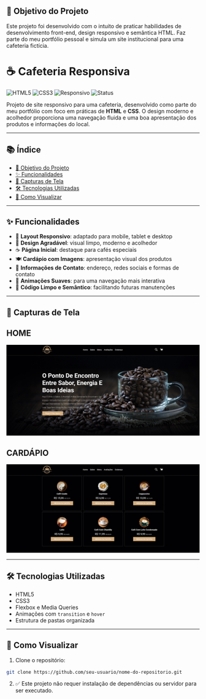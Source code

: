 ## 🎯 Objetivo do Projeto
Este projeto foi desenvolvido com o intuito de praticar habilidades de desenvolvimento front-end, design responsivo e semântica HTML. Faz parte do meu portfólio pessoal e simula um site institucional para uma cafeteria fictícia.

# ☕ Cafeteria Responsiva

![HTML5](https://img.shields.io/badge/HTML5-E34F26?logo=html5&logoColor=white)
![CSS3](https://img.shields.io/badge/CSS3-1572B6?logo=css3&logoColor=white)
![Responsivo](https://img.shields.io/badge/Layout-Responsivo-green)
![Status](https://img.shields.io/badge/Projeto-Concluído-blue)

Projeto de site responsivo para uma cafeteria, desenvolvido como parte do meu portfólio com foco em práticas de **HTML** e **CSS**. O design moderno e acolhedor proporciona uma navegação fluida e uma boa apresentação dos produtos e informações do local.

---

## 📚 Índice

- [🎯 Objetivo do Projeto](#-objetivo-do-projeto)  
- [✨ Funcionalidades](#-funcionalidades)  
- [📸 Capturas de Tela](#-capturas-de-tela)  
- [🛠 Tecnologias Utilizadas](#-tecnologias-utilizadas)  
- [🚀 Como Visualizar](#-como-visualizar)  

---

## ✨ Funcionalidades

- 📱 **Layout Responsivo**: adaptado para mobile, tablet e desktop  
- 🎨 **Design Agradável**: visual limpo, moderno e acolhedor  
- ☕ **Página Inicial**: destaque para cafés especiais  
- 🍽️ **Cardápio com Imagens**: apresentação visual dos produtos  
- 📍 **Informações de Contato**: endereço, redes sociais e formas de contato  
- 💫 **Animações Suaves**: para uma navegação mais interativa  
- 🧼 **Código Limpo e Semântico**: facilitando futuras manutenções  

---

## 📸 Capturas de Tela

## HOME
![Home](./assets/preview-home.png)  

## CARDÁPIO
![Cardápio](./assets/preview-menu.png)

---

## 🛠 Tecnologias Utilizadas

- HTML5  
- CSS3  
- Flexbox e Media Queries  
- Animações com `transition` e `hover`  
- Estrutura de pastas organizada  

---

## 🚀 Como Visualizar

1. Clone o repositório:
```bash
git clone https://github.com/seu-usuario/nome-do-repositorio.git 
```
2. ✅ Este projeto não requer instalação de dependências ou servidor para ser executado.

